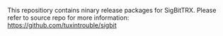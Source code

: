This repositiory contains ninary release packages for SigBitTRX.
Please refer to source repo for more information:
https://github.com/tuxintrouble/sigbit


